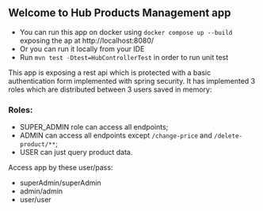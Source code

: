 ## Welcome to Hub Products Management app

- You can run this app on docker using `docker compose up --build` exposing the ap at http://localhost:8080/
- Or you can run it locally from your IDE 
- Run `mvn test -Dtest=HubControllerTest` in order to run unit test

This app is exposing a rest api which is protected with a basic authentication form
implemented with spring security. It has implemented 3 roles which are distributed between
3 users saved in memory:
### Roles:
- SUPER_ADMIN role can access all endpoints;
- ADMIN can access all endpoints except `/change-price` and `/delete-product/**`;
- USER can just query product data.

Access app by these user/pass:
- superAdmin/superAdmin
- admin/admin
- user/user


